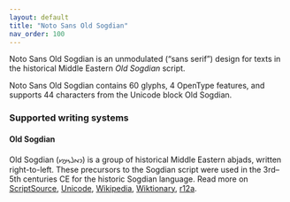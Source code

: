 ```yaml
---
layout: default
title: "Noto Sans Old Sogdian"
nav_order: 100
---
```

Noto Sans Old Sogdian is an unmodulated (“sans serif”) design for texts in the historical Middle Eastern _Old Sogdian_ script. 

Noto Sans Old Sogdian contains 60 glyphs, 4 OpenType features, and supports 44 characters from the Unicode block Old Sogdian.


### Supported writing systems


#### Old Sogdian

Old Sogdian (<span class='autonym'>𐼑‎𐼇𐼄𐼌𐼊𐼋‎</span>) is a group of historical Middle Eastern abjads, written right-to-left. These precursors to the Sogdian script were used in the 3rd–5th centuries CE for the historic Sogdian language. Read more on [ScriptSource](https://scriptsource.org/scr/Sogo), [Unicode](https://www.unicode.org/versions/Unicode13.0.0/ch14.pdf#G49463), [Wikipedia](https://en.wikipedia.org/wiki/ISO_15924:Sogo), [Wiktionary](https://en.wiktionary.org/wiki/Category:Old_Sogdian_script), [r12a](https://r12a.github.io/scripts/links?iso=Sogo).

